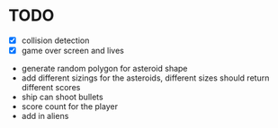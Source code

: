 # TODO

- [x] collision detection
- [x] game over screen and lives
- generate random polygon for asteroid shape
- add different sizings for the asteroids, different sizes should return
  different scores
- ship can shoot bullets
- score count for the player
- add in aliens
